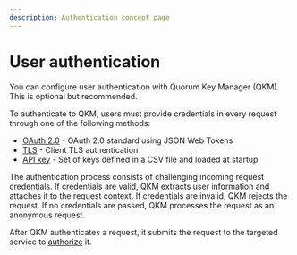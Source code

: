 ```yaml
---
description: Authentication concept page
---
```


# User authentication

You can configure user authentication with Quorum Key Manager (QKM).
This is optional but recommended.

To authenticate to QKM, users must provide credentials in every request through one of the following methods:

- [OAuth 2.0](../HowTo/Authenticate/OAuth2.md) - OAuth 2.0 standard using JSON Web Tokens
- [TLS](../HowTo/Authenticate/TLS.md) - Client TLS authentication
- [API key](../HowTo/Authenticate/API-Key.md) - Set of keys defined in a CSV file and loaded at startup

The authentication process consists of challenging incoming request credentials.
If credentials are valid, QKM extracts user information and attaches it to the request context.
If credentials are invalid, QKM rejects the request.
If no credentials are passed, QKM processes the request as an anonymous request.

After QKM authenticates a request, it submits the request to the targeted service to [authorize](Authorization.md) it.
